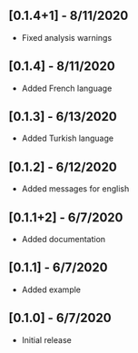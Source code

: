 ## [0.1.4+1] - 8/11/2020

* Fixed analysis warnings

## [0.1.4] - 8/11/2020

* Added French language

## [0.1.3] - 6/13/2020

* Added Turkish language

## [0.1.2] - 6/12/2020

* Added messages for english

## [0.1.1+2] - 6/7/2020

* Added documentation

## [0.1.1] - 6/7/2020

* Added example

## [0.1.0] - 6/7/2020

* Initial release

